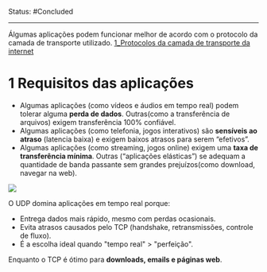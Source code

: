 Status: #Concluded 

___

Álgumas aplicações podem funcionar melhor de acordo com o protocolo da camada de transporte utilizado. [1_Protocolos da camada de transporte da internet](../3_Camada%20de%20Transporte/1_Protocolos%20da%20camada%20de%20transporte%20da%20internet.md)

# 1 Requisitos das aplicações

- Algumas aplicações (como vídeos e áudios em tempo real) podem tolerar alguma **perda de dados**. Outras(como a transferência de arquivos) exigem transferência 100% confiável.
- Algumas aplicações (como telefonia, jogos interativos) são **sensíveis ao atraso** (latencia baixa) e exigem baixos atrasos para serem “efetivos”.
- Algumas aplicações (como streaming, jogos online) exigem uma **taxa de transferência mínima**. Outras (“aplicações elásticas”) se adequam a quantidade de banda passante sem grandes prejuízos(como download, navegar na web).
 

![](https://lh7-rt.googleusercontent.com/docsz/AD_4nXdYAH_NdfY54_Ei075veZkSQFSGkpply2TuQt3lh8EbC3dBYPdWrvzdRUdKTKbnbZNnwuYagXdpogtBlLDpAHxnw09Ltl6TjjnAIFmn_edbnR5hiEIWbZPLWBFpV7qo9TTtyw_L3w?key=HrOhHC0_-ked6RNCpQ0o3PZn)

O UDP domina aplicações em tempo real porque:

- Entrega dados mais rápido, mesmo com perdas ocasionais.
- Evita atrasos causados pelo TCP (handshake, retransmissões, controle de fluxo).
- É a escolha ideal quando "tempo real" > "perfeição".

Enquanto o TCP é ótimo para **downloads, emails e páginas web**.
